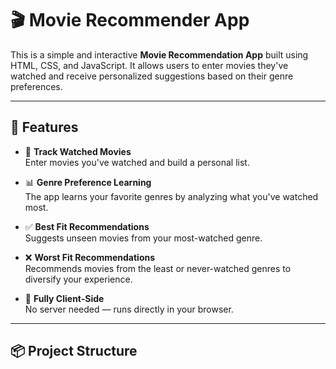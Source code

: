 # 🎬 Movie Recommender App

This is a simple and interactive **Movie Recommendation App** built using HTML, CSS, and JavaScript. It allows users to enter movies they've watched and receive personalized suggestions based on their genre preferences.

---

## 🚀 Features

- 🎥 **Track Watched Movies**  
  Enter movies you've watched and build a personal list.

- 📊 **Genre Preference Learning**  
  The app learns your favorite genres by analyzing what you've watched most.

- ✅ **Best Fit Recommendations**  
  Suggests unseen movies from your most-watched genre.

- ❌ **Worst Fit Recommendations**  
  Recommends movies from the least or never-watched genres to diversify your experience.

- 🔄 **Fully Client-Side**  
  No server needed — runs directly in your browser.

---

## 📦 Project Structure

